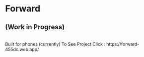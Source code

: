 # Forward
## (Work in Progress)
<br>
Built for phones (currently)
To See Project Click : https://forward-455dc.web.app/
